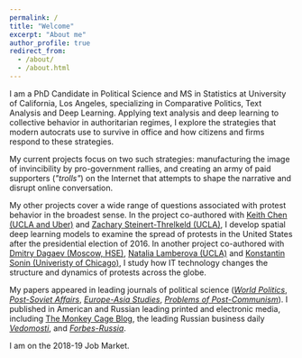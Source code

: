 ```yaml
---
permalink: /
title: "Welcome"
excerpt: "About me"
author_profile: true
redirect_from: 
  - /about/
  - /about.html
---
```



I am a PhD Candidate in Political Science and MS in Statistics at University of California, Los Angeles, specializing in Comparative Politics, Text Analysis and Deep Learning. Applying text analysis and deep learning to collective behavior in authoritarian regimes, I explore the strategies that modern autocrats use to survive in office and how citizens and firms respond to these strategies.

My current projects focus on two such strategies: manufacturing the image of invincibility by pro-government rallies, and creating an army of paid supporters (_"trolls"_) on the Internet that attempts to shape the narrative and disrupt online conversation. 

My other projects cover a wide range of questions associated with protest behavior in the broadest sense. In the project co-authored with [Keith Chen (UCLA and Uber)](http://www.anderson.ucla.edu/faculty/keith.chen/) and [Zachary Steinert-Threlkeld (UCLA)](https://zacharyst.com/), I develop spatial deep learning models to examine the spread of protests in the United States after the presidential election of 2016. In another project co-authored with [Dmitry Dagaev (Moscow, HSE)](https://www.hse.ru/en/staff/ddagaev), [Natalia Lamberova (UCLA)](https://sites.google.com/site/natalialamberova/) and [Konstantin Sonin (Univeristy of Chicago)](https://harris.uchicago.edu/directory/konstantin-sonin), I study how IT technology changes the structure and dynamics of protests across the globe.

My papers appeared in leading journals of political science ([_World Politics_](http://dx.doi.org/10.1017/S0043887114000215), [_Post-Soviet Affairs_](http://www.tandfonline.com/doi/full/10.1080/1060586X.2013.859434), [_Europe-Asia Studies_](http://www.tandfonline.com/doi/full/10.1080/09668136.2013.838055), [_Problems of Post-Communism_](https://www.tandfonline.com/doi/abs/10.2753/PPC1075-8216600203)). I published in American and Russian leading printed and electronic media, including [The Monkey Cage Blog](http://themonkeycage.org/2012/03/02/the-complicated-views-of-pro-and-anti-putin-protestors/), the leading Russian business daily [_Vedomosti_](https://www.vedomosti.ru/authors/anton-sobolev/documents), and [_Forbes-Russia_](http://www.forbes.ru/mneniya-column/siloviki/249581-nauchilsya-li-rossiiskii-biznes-zashchishchatsya-ot-silovikov).

I am on the 2018-19 Job Market.
